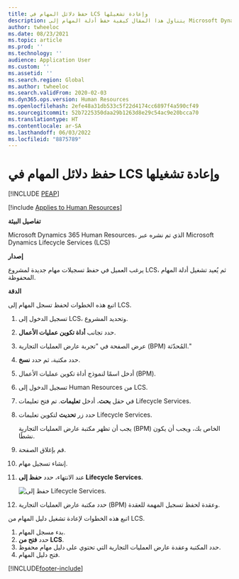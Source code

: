 ```yaml
---
title: حفظ دلائل المهام في LCS وإعادة تشغيلها
description: يتناول هذا المقال كيفية حفظ أدلة المهام إلى Microsoft Dynamics Lifecycle Services (LCS) ثم إعادة تشغيلها.
author: twheeloc
ms.date: 08/23/2021
ms.topic: article
ms.prod: ''
ms.technology: ''
audience: Application User
ms.custom: ''
ms.assetid: ''
ms.search.region: Global
ms.author: twheeloc
ms.search.validFrom: 2020-02-03
ms.dyn365.ops.version: Human Resources
ms.openlocfilehash: 2efe48a31db533c5f22d4174cc6897f4a590cf49
ms.sourcegitcommit: 52b7225350daa29b1263d8e29c54ac9e20bcca70
ms.translationtype: HT
ms.contentlocale: ar-SA
ms.lasthandoff: 06/03/2022
ms.locfileid: "8875789"
---
```

# <a name="save-task-guides-to-lcs-and-replay-them"></a>حفظ دلائل المهام في LCS وإعادة تشغيلها


[!INCLUDE [PEAP](../includes/peap-2.md)]

[!include [Applies to Human Resources](../includes/applies-to-hr.md)]

**تفاصيل البيئة** 

Microsoft Dynamics 365 Human Resources، الذي تم نشره عبر Microsoft Dynamics Lifecycle Services (LCS)

**إصدار**

يرغب العميل في حفظ تسجيلات مهام جديدة لمشروع LCS، ثم يُعيد تشغيل أدلة المهام المحفوظة.

**الدقة**

اتبع هذه الخطوات لحفظ تسجل المهام إلى LCS.

1. تسجيل الدخول إلى LCS، وتحديد المشروع.
2. حدد تجانب **أداة تكوين عمليات الأعمال**.
3. عرض الصفحة في "تجربة عارض العمليات التجارية (BPM) المُحدّثة."
4. حدد مكتبة، ثم حدد **نسخ**.
5. أدخل اسمًا لنموذج أداة تكوين عمليات الأعمال (BPM).
6. تسجيل الدخول إلى Human Resources من LCS.
7. في حقل **بحث**، أدخل **تعليمات**. تم فتح تعليمات Lifecycle Services.
8. حدد زر **تحديث** لتكوين تعليمات Lifecycle Services.

    يجب أن تظهر مكتبة عارض العمليات التجارية (BPM) الخاص بك، ويجب أن يكون نشطًا.

9. قم بإغلاق الصفحة.
10. إنشاء تسجيل مهام.
11. عند الانتهاء، حدد **حفظ إلى Lifecycle Services**.

    ![حفظ إلى Lifecycle Services.](media/task-guides.png)

12. حدد مكتبة عارض العمليات التجارية (BPM) وعقدة لحفظ تسجيل المهمة للعقدة.

اتبع هذه الخطوات لإعادة تشغيل دليل المهام من LCS.

1. بدء مسجل المهام.
2. حدد **فتح من LCS**.
3. حدد المكتبة وعقدة عارض العمليات التجارية التي تحتوي على دليل مهام محفوظ.
4. فتح دليل المهام.


[!INCLUDE[footer-include](../includes/footer-banner.md)]
